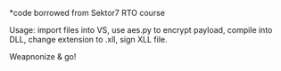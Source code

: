 *code borrowed from Sektor7 RTO course 

Usage: import files into VS, use aes.py to encrypt payload, compile into DLL, change extension to .xll, sign XLL file.

Weapnonize & go!
